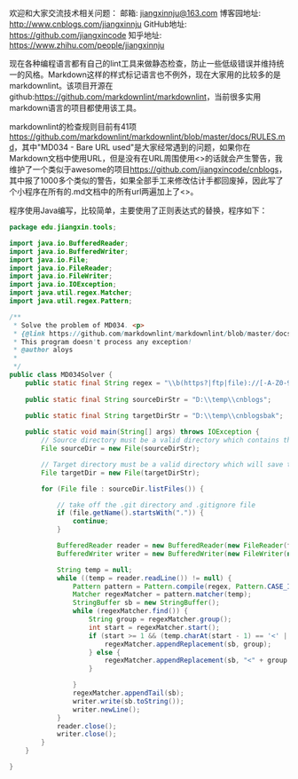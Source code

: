 欢迎和大家交流技术相关问题：
邮箱: jiangxinnju@163.com
博客园地址: http://www.cnblogs.com/jiangxinnju
GitHub地址: https://github.com/jiangxincode
知乎地址: https://www.zhihu.com/people/jiangxinnju

现在各种编程语言都有自己的lint工具来做静态检查，防止一些低级错误并维持统一的风格。Markdown这样的样式标记语言也不例外，现在大家用的比较多的是markdownlint。该项目开源在github:<https://github.com/markdownlint/markdownlint>，当前很多实用markdown语言的项目都使用该工具。

markdownlint的检查规则目前有41项<https://github.com/markdownlint/markdownlint/blob/master/docs/RULES.md>，其中"MD034 - Bare URL used"是大家经常遇到的问题，如果你在Markdown文档中使用URL，但是没有在URL周围使用<>的话就会产生警告，我维护了一个类似于awesome的项目<https://github.com/jiangxincode/cnblogs>，其中报了1000多个类似的警告，如果全部手工来修改估计手都回废掉，因此写了个小程序在所有的.md文档中的所有url两遍加上了<>。

程序使用Java编写，比较简单，主要使用了正则表达式的替换，程序如下：

```java
package edu.jiangxin.tools;

import java.io.BufferedReader;
import java.io.BufferedWriter;
import java.io.File;
import java.io.FileReader;
import java.io.FileWriter;
import java.io.IOException;
import java.util.regex.Matcher;
import java.util.regex.Pattern;

/**
 * Solve the problem of MD034. <p>
 * {@link https://github.com/markdownlint/markdownlint/blob/master/docs/RULES.md}
 * This program doesn't process any exception!
 * @author aloys
 *
 */
public class MD034Solver {
    public static final String regex = "\\b(https?|ftp|file)://[-A-Z0-9+&@#/%?=~_|$!:,.;]*[A-Z0-9+&@#/%=~_|$]";
    
    public static final String sourceDirStr = "D:\\temp\\cnblogs";
    
    public static final String targetDirStr = "D:\\temp\\cnblogsbak";

    public static void main(String[] args) throws IOException {
        // Source directory must be a valid directory which contains the text files to be processed.
        File sourceDir = new File(sourceDirStr);

        // Target directory must be a valid directory which will save the proecessed files.
        File targetDir = new File(targetDirStr);

        for (File file : sourceDir.listFiles()) {

            // take off the .git directory and .gitignore file
            if (file.getName().startsWith(".")) {
                continue;
            }

            BufferedReader reader = new BufferedReader(new FileReader(file));
            BufferedWriter writer = new BufferedWriter(new FileWriter(new File(targetDir, file.getName())));

            String temp = null;
            while ((temp = reader.readLine()) != null) {
                Pattern pattern = Pattern.compile(regex, Pattern.CASE_INSENSITIVE | Pattern.UNICODE_CASE);
                Matcher regexMatcher = pattern.matcher(temp);
                StringBuffer sb = new StringBuffer();
                while (regexMatcher.find()) {
                    String group = regexMatcher.group();
                    int start = regexMatcher.start();
                    if (start >= 1 && (temp.charAt(start - 1) == '<' || temp.charAt(start - 1) == '(')) {
                        regexMatcher.appendReplacement(sb, group);
                    } else {
                        regexMatcher.appendReplacement(sb, "<" + group + ">");
                    }

                }
                regexMatcher.appendTail(sb);
                writer.write(sb.toString());
                writer.newLine();
            }
            reader.close();
            writer.close();
        }
    }

}

```